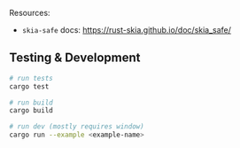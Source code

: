 Resources:

- `skia-safe` docs: https://rust-skia.github.io/doc/skia_safe/

## Testing & Development

```sh
# run tests
cargo test

# run build
cargo build

# run dev (mostly requires window)
cargo run --example <example-name>
```
